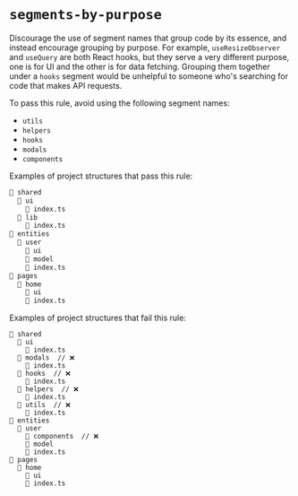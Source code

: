# `segments-by-purpose`

Discourage the use of segment names that group code by its essence, and instead encourage grouping by purpose. For example, `useResizeObserver` and `useQuery` are both React hooks, but they serve a very different purpose, one is for UI and the other is for data fetching. Grouping them together under a `hooks` segment would be unhelpful to someone who's searching for code that makes API requests.

To pass this rule, avoid using the following segment names:
  - `utils`
  - `helpers`
  - `hooks`
  - `modals`
  - `components`

Examples of project structures that pass this rule:
```md
📂 shared
  📂 ui
    📄 index.ts
  📂 lib
    📄 index.ts
📂 entities
  📂 user
    📂 ui
    📂 model
    📄 index.ts
📂 pages
  📂 home
    📂 ui
    📄 index.ts
```

Examples of project structures that fail this rule:
```
📂 shared
  📂 ui
    📄 index.ts
  📂 modals  // ❌
    📄 index.ts
  📂 hooks  // ❌
    📄 index.ts
  📂 helpers  // ❌
    📄 index.ts
  📂 utils  // ❌
    📄 index.ts
📂 entities
  📂 user
    📂 components  // ❌
    📂 model
    📄 index.ts
📂 pages
  📂 home
    📂 ui
    📄 index.ts
```
